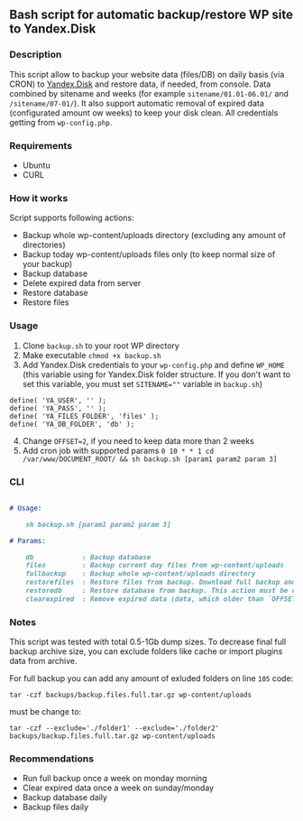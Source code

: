 ## Bash script for automatic backup/restore WP site to Yandex.Disk

### Description

This script allow to backup your website data (files/DB) on daily basis (via CRON) to [Yandex.Disk](https://disk.yandex.ru) and restore data, if needed, from console. Data combined by sitename and weeks (for example `sitename/01.01-06.01/` and `/sitename/07-01/`). It also support automatic removal of expired data (configurated amount ow weeks) to keep your disk clean. All credentials getting from `wp-config.php`.

### Requirements
- Ubuntu
- CURL

### How it works
Script supports following actions:
- Backup whole wp-content/uploads directory (excluding any amount of directories)
- Backup today wp-content/uploads files only (to keep normal size of your backup)
- Backup database
- Delete expired data from server
- Restore database
- Restore files


### Usage
1. Clone `backup.sh` to your root WP directory
2. Make executable `chmod +x backup.sh`
3. Add Yandex.Disk credentials to your `wp-config.php` and define `WP_HOME` (this variable using for Yandex.Disk folder structure. If you don't want to set this variable, you must set `SITENAME=""` variable in `backup.sh`)

```
define( 'YA_USER', '' );
define( 'YA_PASS', '' );
define( 'YA_FILES_FOLDER', 'files' );
define( 'YA_DB_FOLDER', 'db' );
```
4. Change `OFFSET=2`, if you need to keep data more than 2 weeks
5. Add cron job with supported params `0 10 * * 1 cd /var/www/DOCUMENT_ROOT/ && sh backup.sh [param1 param2 param 3]`

### CLI
```markdown

# Usage:

    sh backup.sh [param1 param2 param 3]

# Params:

    db            : Backup database
    files         : Backup current day files from wp-content/uploads
    fullbackup    : Backup whole wp-content/uploads directory
    restorefiles  : Restore files from backup. Download full backup and daily backups of current week and extract to wp-content/uploads. This action must be called from console.
    restoredb     : Restore database from backup. This action must be called from console.
    clearexpired  : Remove expired data (data, which older than `OFFSET` value in weeks)
```

### Notes
This script was tested with total 0.5-1Gb dump sizes. To decrease final full backup archive size, you can exclude folders like cache or import plugins data from archive.

For full backup you can add any amount of exluded folders on line `105` code:

`tar -czf backups/backup.files.full.tar.gz wp-content/uploads`

must be change to:

`tar -czf --exclude='./folder1' --exclude='./folder2' backups/backup.files.full.tar.gz wp-content/uploads`

### Recommendations
* Run full backup once a week on monday morning
* Clear expired data once a week on sunday/monday
* Backup database daily
* Backup files daily
